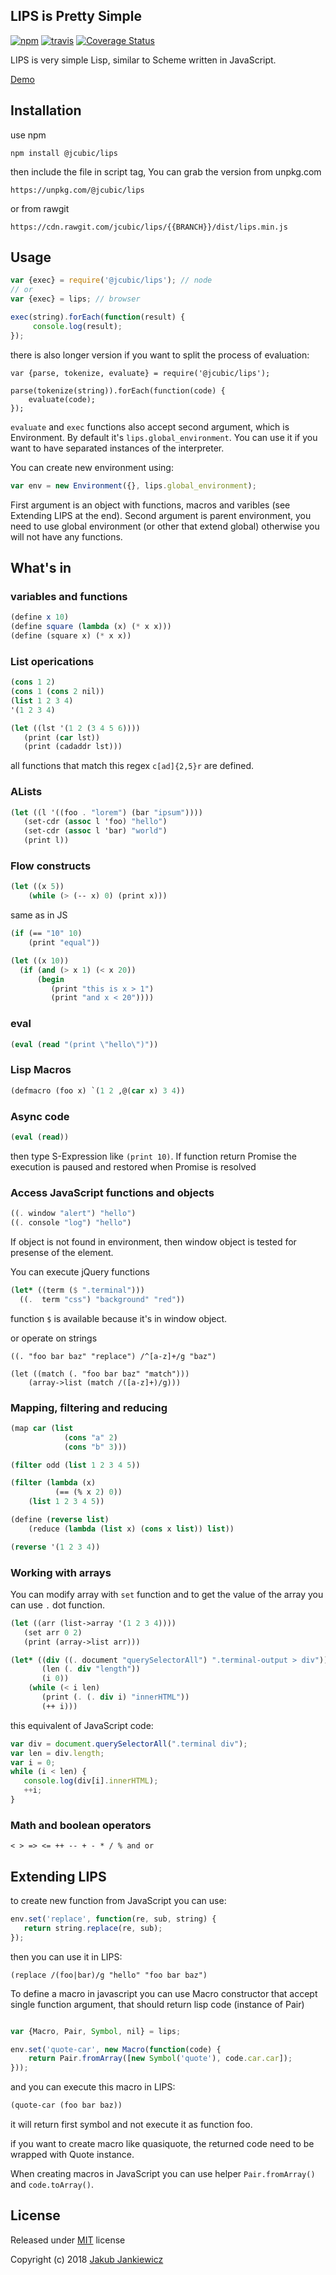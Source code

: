 ## LIPS is Pretty Simple

[![npm](https://img.shields.io/badge/npm-{{VER}}-blue.svg)](https://www.npmjs.com/package/@jcubic/lips)
[![travis](https://travis-ci.org/jcubic/jquery.terminal.svg?branch={{BRANCH}}&{{COMMIT}})](https://travis-ci.org/jcubic/jquery.terminal)
[![Coverage Status](https://coveralls.io/repos/github/jcubic/lips/badge.svg?branch={{BRANCH}}&{{CHECKSUM}})](https://coveralls.io/github/jcubic/lips?branch={{BRANCH}})



LIPS is very simple Lisp, similar to Scheme written in JavaScript.

[Demo](https://codepen.io/jcubic/full/LQBaaV/)

## Installation

use npm

```
npm install @jcubic/lips
```

then include the file in script tag, You can grab the version from unpkg.com

```
https://unpkg.com/@jcubic/lips
```

or from rawgit

```
https://cdn.rawgit.com/jcubic/lips/{{BRANCH}}/dist/lips.min.js
```

## Usage

```javascript
var {exec} = require('@jcubic/lips'); // node
// or
var {exec} = lips; // browser

exec(string).forEach(function(result) {
     console.log(result);
});
```

there is also longer version if you want to split the process of evaluation:

```
var {parse, tokenize, evaluate} = require('@jcubic/lips');

parse(tokenize(string)).forEach(function(code) {
    evaluate(code);
});
```

`evaluate` and `exec` functions also accept second argument, which is Environment.
By default it's `lips.global_environment`. You can use it if you want to
have separated instances of the interpreter.

You can create new environment using:

```javascript
var env = new Environment({}, lips.global_environment);
```

First argument is an object with functions, macros and varibles (see Extending LIPS at the end).
Second argument is parent environment, you need to use global environment (or other that extend global)
otherwise you will not have any functions.

## What's in

### variables and functions

```scheme
(define x 10)
(define square (lambda (x) (* x x)))
(define (square x) (* x x))
```

### List operications

```scheme
(cons 1 2)
(cons 1 (cons 2 nil))
(list 1 2 3 4)
'(1 2 3 4)

(let ((lst '(1 2 (3 4 5 6))))
   (print (car lst))
   (print (cadaddr lst)))
```

all functions that match this regex `c[ad]{2,5}r` are defined.

### ALists

```scheme
(let ((l '((foo . "lorem") (bar "ipsum"))))
   (set-cdr (assoc l 'foo) "hello")
   (set-cdr (assoc l 'bar) "world")
   (print l))
```

### Flow constructs

```scheme
(let ((x 5))
    (while (> (-- x) 0) (print x)))
```

same as in JS

```scheme
(if (== "10" 10)
    (print "equal"))

(let ((x 10))
  (if (and (> x 1) (< x 20))
      (begin
         (print "this is x > 1")
         (print "and x < 20"))))
```

### eval

```scheme
(eval (read "(print \"hello\")"))
```

### Lisp Macros

```scheme
(defmacro (foo x) `(1 2 ,@(car x) 3 4))
```

### Async code

```scheme
(eval (read))
```

then type S-Expression like `(print 10)`. If function return Promise
the execution is paused and restored when Promise is resolved


### Access JavaScript functions and objects

```scheme
((. window "alert") "hello")
((. console "log") "hello")
```

If object is not found in environment, then window object is tested for
presense of the element.

You can execute jQuery functions

```scheme
(let* ((term ($ ".terminal")))
  ((.  term "css") "background" "red"))
```

function `$` is available because it's in window object.

or operate on strings

```
((. "foo bar baz" "replace") /^[a-z]+/g "baz")

(let ((match (. "foo bar baz" "match")))
    (array->list (match /([a-z]+)/g)))
```

### Mapping, filtering and reducing

```scheme
(map car (list
            (cons "a" 2)
            (cons "b" 3)))

(filter odd (list 1 2 3 4 5))

(filter (lambda (x)
          (== (% x 2) 0))
    (list 1 2 3 4 5))

(define (reverse list)
    (reduce (lambda (list x) (cons x list)) list))

(reverse '(1 2 3 4))
```

### Working with arrays

You can modify array with `set` function and to get the value of the array you can use `.` dot function.

```scheme
(let ((arr (list->array '(1 2 3 4))))
   (set arr 0 2)
   (print (array->list arr)))

(let* ((div ((. document "querySelectorAll") ".terminal-output > div"))
       (len (. div "length"))
       (i 0))
    (while (< i len)
       (print (. (. div i) "innerHTML"))
       (++ i)))
```

this equivalent of JavaScript code:

```javascript
var div = document.querySelectorAll(".terminal div");
var len = div.length;
var i = 0;
while (i < len) {
   console.log(div[i].innerHTML);
   ++i;
}
```

### Math and boolean operators

`< > => <= ++ -- + - * / % and or`

## Extending LIPS

to create new function from JavaScript you can use:

```javascript
env.set('replace', function(re, sub, string) {
   return string.replace(re, sub);
});
```

then you can use it in LIPS:

```
(replace /(foo|bar)/g "hello" "foo bar baz")
```

To define a macro in javascript you can use Macro constructor that accept
single function argument, that should return lisp code (instance of Pair)

```javascript

var {Macro, Pair, Symbol, nil} = lips;

env.set('quote-car', new Macro(function(code) {
    return Pair.fromArray([new Symbol('quote'), code.car.car]);
}));
```

and you can execute this macro in LIPS:

```scheme
(quote-car (foo bar baz))
```

it will return first symbol and not execute it as function foo.

if you want to create macro like quasiquote, the returned code need to be wrapped with
Quote instance.

When creating macros in JavaScript you can use helper `Pair.fromArray()`
and `code.toArray()`.

## License

Released under [MIT](http://opensource.org/licenses/MIT) license

Copyright (c) 2018 [Jakub Jankiewicz](http://jcubic.pl/jakub-jankiewicz)
